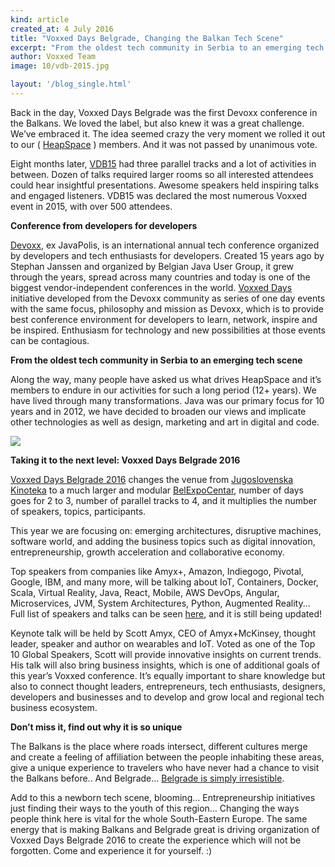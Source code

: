 ```yaml
---
kind: article
created_at: 4 July 2016
title: "Voxxed Days Belgrade, Changing the Balkan Tech Scene"
excerpt: "From the oldest tech community in Serbia to an emerging tech scene"
author: Voxxed Team
image: 10/vdb-2015.jpg

layout: '/blog_single.html'
---
```



Back in the day, Voxxed Days Belgrade was the first Devoxx conference in the Balkans. We loved the label, but also knew it was a great challenge. We’ve embraced it. The idea seemed crazy the very moment we rolled it out to our ( [HeapSpace](http://heapspace.rs) ) members. And it was not passed by unanimous vote.

Eight months later, [VDB15](http://voxxeddays.com/belgrade15) had three parallel tracks and a lot of activities in between. Dozen of talks required larger rooms so all interested attendees could hear insightful presentations. Awesome speakers held inspiring talks and engaged listeners. VDB15 was declared the most numerous Voxxed event in 2015, with over 500 attendees.

**Conference from developers for developers**

[Devoxx](https://www.devoxx.com/), ex JavaPolis, is an international annual tech conference organized by developers and tech enthusiasts for developers. Created 15 years ago by Stephan Janssen and organized by Belgian Java User Group, it grew through the years, spread across many countries and today is one of the biggest vendor-independent conferences in the world. [Voxxed Days](https://voxxeddays.com/) initiative developed from the Devoxx community as series of one day events with the same focus, philosophy and mission as Devoxx, which is to provide best conference environment for developers to learn, network, inspire and be inspired. Enthusiasm for technology and new possibilities at those events can be contagious.

**From the oldest tech community in Serbia to an emerging tech scene**

Along the way, many people have asked us what drives HeapSpace and it’s members to endure in our activities for such a long period (12+ years). We have lived through many transformations. Java was our primary focus for 10 years and in 2012, we have decided to broaden our views and implicate other technologies as well as design, marketing and art in digital and code. 

![](../10/heapspace.jpg)

**Taking it to the next level: Voxxed Days Belgrade 2016** 

[Voxxed Days Belgrade 2016](https://belgrade.voxxeddays.com/) changes the venue from [Jugoslovenska Kinoteka](http://www.kinoteka.org.rs/) to a much larger and modular [BelExpoCentar](http://www.belexpocentar.rs/en/index.htm), number of days goes for 2 to 3, number of parallel tracks to 4, and it multiplies the number of speakers, topics, participants. 

This year we are focusing on: emerging architectures, disruptive machines, software world, and adding the business topics such as digital innovation, entrepreneurship, growth acceleration and collaborative economy.

Top speakers from companies like Amyx+, Amazon, Indiegogo, Pivotal, Google, IBM, and many more, will be talking about IoT, Containers, Docker, Scala, Virtual Reality, Java, React, Mobile, AWS DevOps, Angular, Microservices, JVM, System Architectures, Python, Augmented Reality...  Full list of speakers and talks can be seen [here](http://bit.ly/VDB16_Speakers), and it is still being updated! 

Keynote talk will be held by Scott Amyx, CEO of Amyx+McKinsey, thought leader, speaker and author on wearables and IoT. Voted as one of the Top 10 Global Speakers, Scott will provide innovative insights on current trends. His talk will also bring business insights, which is one of additional goals of this year’s Voxxed conference. It’s equally important to share knowledge but also to connect thought leaders, entrepreneurs, tech enthusiasts, designers, developers and businesses and to develop and grow local and regional tech business ecosystem. 

**Don’t miss it, find out why it is so unique**

The Balkans is the place where roads intersect, different cultures merge and create a feeling of affiliation between the people inhabiting these areas, give a unique experience to travelers who have never had a chance to visit the Balkans before.. And Belgrade… [Belgrade is simply irresistible](http://bit.ly/BelgradeDay1).

Add to this a newborn tech scene, blooming… Entrepreneurship initiatives just finding their ways to the youth of this region… Changing the ways people think here is vital for the whole South-Eastern Europe. The same energy that is making Balkans and Belgrade great is driving organization of Voxxed Days Belgrade 2016 to create the experience which will not be forgotten. Come and experience it for yourself. :)